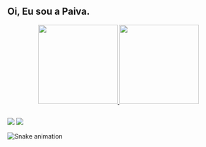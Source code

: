 ## Oi, Eu sou a Paiva.
<div align="center">
  <a href="https://github.com/PaivaEduarda">
  <img height="180em" src="https://github-readme-stats.vercel.app/api?username=PaivaEduarda&show_icons=true&theme=dracula&include_all_commits=true&count_private=true"/>
  <img height="180em" src="https://github-readme-stats.vercel.app/api/top-langs/?username=PaivaEduarda&layout=compact&langs_count=7&theme=dracula"/>
</div>

  
  ##
 
<div> 
  <a href="https://www.instagram.com/coepaivasz/" target="_blank"><img src="https://img.shields.io/badge/-Instagram-%23E4405F?style=for-the-badge&logo=instagram&logoColor=white" target="_blank"></a>
  <a href = "mailto:eduardapaivacps@gmail.com"><img src="https://img.shields.io/badge/-Gmail-%23333?style=for-the-badge&logo=gmail&logoColor=white" target="_blank"></a>
 
  ![Snake animation](https://github.com/PaivaEduarda/PaivaEduarda/blob/output/github-contribution-grid-snake.svg)
